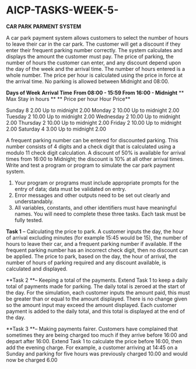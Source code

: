 # AICP-TASKS-WEEK-5-
  **CAR PARK PARMENT SYSTEM**
  
A car park payment system allows customers to select the number of hours to leave their car in the car park. The customer will get a discount if they enter their frequent parking number correctly. The system calculates and displays the amount the customer must pay. The price of parking, the number of hours the customer can enter, and any discount depend upon the day of the week and the arrival time. The number of hours entered is a whole number. The price per hour is calculated using the price in force at the arrival time. No parking is allowed between Midnight and 08:00. 


 **Days of Week**                                                         **Arrival Time**
                                                         **From 08:00 - 15:59 From 16:00 - Midnight**
                                             ** Max Stay in hours  **                       ** Price per hour                Hour             Price**

Sunday                                           8                                           2.00                  Up to midnight       2.00
Monday                                           2                                           10.00                 Up to midnight       2.00
Tuesday                                          2                                           10.00                 Up to midnight       2.00
Wednesday                                        2                                           10.00                 Up to midnight       2.00
Thursday                                         2                                           10.00                 Up to midnight       2.00
Friday                                           2                                           10.00                 Up to midnight       2.00
Saturday                                         4                                           3.00                  Up to midnight       2.00

A frequent parking number can be entered for discounted parking. This number consists of 4 digits and a check digit that is calculated using a modulo 11 check digit calculation. A discount of 50% is available for arrival times from 16:00 to Midnight; the discount is 10% at all other arrival times.
Write and test a program or program to simulate the car park payment system.
1) Your program or programs must include appropriate prompts for the entry of data; data must be validated on entry.
2) Error messages and other outputs need to be set out clearly and understandably.
3) All variables, constants, and other identifiers must have meaningful names.
You will need to complete these three tasks. Each task must be fully tested.

**Task 1** – Calculating the price to park.
A customer inputs the day, the hour of arrival excluding minutes (for example 15:45 would be 15), the number of hours to leave their car, and a frequent parking number if available. If the frequent parking number has an incorrect check digit, then no discount can be applied. The price to park, based on the day, the hour of arrival, the number of hours of parking required and any discount available, is calculated and displayed.

**Task 2 **– Keeping a total of the payments. 
Extend Task 1 to keep a daily total of payments made for parking. The daily total is zeroed at the start of the day. For the simulation, each customer inputs the amount paid, this must be greater than or equal to the amount displayed. There is no change given so the amount input may exceed the amount displayed. Each customer payment is added to the daily total, and this total is displayed at the end of the day.

**Task 3 **– Making payments fairer.
Customers have complained that sometimes they are being charged too much if they arrive before 16:00 and depart after 16:00. Extend Task 1 to calculate the price before 16:00, then add the evening charge. For example, a customer arriving at 14:45 on a Sunday and parking for five hours was previously charged 10.00 and would now be charged 6.00
